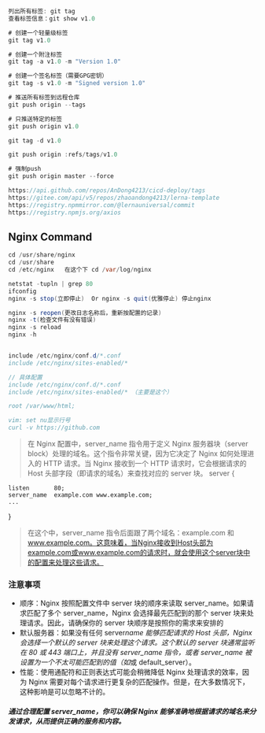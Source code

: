 ```java
列出所有标签: git tag
查看标签信息：git show v1.0

# 创建一个轻量级标签
git tag v1.0

# 创建一个附注标签
git tag -a v1.0 -m "Version 1.0"

# 创建一个签名标签（需要GPG密钥）
git tag -s v1.0 -m "Signed version 1.0"

# 推送所有标签到远程仓库
git push origin --tags

# 只推送特定的标签
git push origin v1.0

git tag -d v1.0

git push origin :refs/tags/v1.0

# 强制push
git push origin master --force

https://api.github.com/repos/AnDong4213/cicd-deploy/tags
https://gitee.com/api/v5/repos/zhaoandong4213/lerna-template
https://registry.npmmirror.com/@lernauniversal/commit
https://registry.npmjs.org/axios
```

## Nginx Command

```java
cd /usr/share/nginx
cd /usr/share
cd /etc/nginx   在这个下 cd /var/log/nginx

netstat -tupln | grep 80
ifconfig
nginx -s stop(立即停止)  Or nginx -s quit(优雅停止) 停止nginx

nginx -s reopen(更改日志名称后，重新按配置的记录)
nginx -t(检查文件有没有错误)
nginx -s reload
nginx -h


include /etc/nginx/conf.d/*.conf
include /etc/nginx/sites-enabled/*

// 具体配置
include /etc/nginx/conf.d/*.conf
include /etc/nginx/sites-enabled/* （主要是这个）

root /var/www/html;

vim: set nu显示行号
curl -v https://github.com
```

> 在 Nginx 配置中，server_name 指令用于定义 Nginx 服务器块（server block）处理的域名。这个指令非常关键，因为它决定了 Nginx 如何处理进入的 HTTP 请求。当 Nginx 接收到一个 HTTP 请求时，它会根据请求的 Host 头部字段（即请求的域名）来查找对应的 server 块。
> server {

    listen       80;
    server_name  example.com www.example.com;
    ...

}

> 在这个中，server_name 指令后面跟了两个域名：example.com 和 www.example.com。这意味着，当Nginx接收到Host头部为example.com或www.example.com的请求时，就会使用这个server块中的配置来处理这些请求。

### 注意事项

- 顺序：Nginx 按照配置文件中 server 块的顺序来读取 server_name。如果请求匹配了多个 server_name，Nginx 会选择最先匹配到的那个 server 块来处理请求。因此，请确保你的 server 块顺序是按照你的需求来安排的
- 默认服务器：如果没有任何 server*name 能够匹配请求的 Host 头部，Nginx 会选择一个默认的 server 块来处理这个请求。这个默认的 server 块通常监听在 80 或 443 端口上，并且没有 server_name 指令，或者 server_name 被设置为一个不太可能匹配到的值（如*或 default_server）。
- 性能：使用通配符和正则表达式可能会稍微降低 Nginx 处理请求的效率，因为 Nginx 需要对每个请求进行更复杂的匹配操作。但是，在大多数情况下，这种影响是可以忽略不计的。

##### 通过合理配置 server_name，你可以确保 Nginx 能够准确地根据请求的域名来分发请求，从而提供正确的服务和内容。

